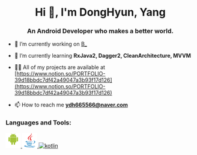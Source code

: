 <h1 align="center">Hi 👋, I'm DongHyun, Yang</h1>
<h3 align="center">An Android Developer who makes a better world.</h3>

- 🔭 I’m currently working on [B_](https://github.com/DGSWDongHyun/B_)

- 🌱 I’m currently learning **RxJava2, Dagger2, CleanArchitecture, MVVM**

- 👨‍💻 All of my projects are available at [https://www.notion.so/PORTFOLIO-39d18bbdc7df42a49047a3b93f17d126](https://www.notion.so/PORTFOLIO-39d18bbdc7df42a49047a3b93f17d126)

- 📫 How to reach me **ydh665566@naver.com**


<h3 align="left">Languages and Tools:</h3>
<p align="left"> <a href="https://developer.android.com" target="_blank"> <img src="https://raw.githubusercontent.com/devicons/devicon/master/icons/android/android-original-wordmark.svg" alt="android" width="40" height="40"/> </a> <a href="https://www.java.com" target="_blank"> <img src="https://raw.githubusercontent.com/devicons/devicon/master/icons/java/java-original.svg" alt="java" width="40" height="40"/> </a> <a href="https://kotlinlang.org" target="_blank"> <img src="https://www.vectorlogo.zone/logos/kotlinlang/kotlinlang-icon.svg" alt="kotlin" width="40" height="40"/> </a> </p>
